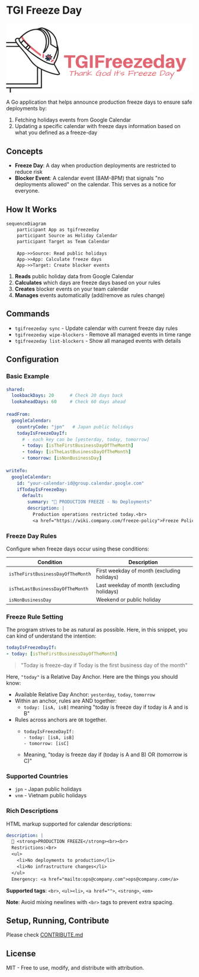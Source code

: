 # TGI Freeze Day

<img src="./docs/tgifreezeday.png">

A Go application that helps announce production freeze days to ensure safe deployments by:

1. Fetching holidays events from Google Calendar
2. Updating a specific calendar with freeze days information based on what you defined as a freeze-day

## Concepts

- **Freeze Day**: A day when production deployments are restricted to reduce risk
- **Blocker Event**: A calendar event (8AM-8PM) that signals "no deployments allowed" on the calendar. This serves as a notice for everyone.

## How It Works

```mermaid
sequenceDiagram
    participant App as tgifreezeday
    participant Source as Holiday Calendar
    participant Target as Team Calendar

    App->>Source: Read public holidays
    App->>App: Calculate freeze days
    App->>Target: Create blocker events
```

1. **Reads** public holiday data from Google Calendar
2. **Calculates** which days are freeze days based on your rules  
3. **Creates** blocker events on your team calendar
4. **Manages** events automatically (add/remove as rules change)

## Commands

- `tgifreezeday sync` - Update calendar with current freeze day rules
- `tgifreezeday wipe-blockers` - Remove all managed events in time range
- `tgifreezeday list-blockers` - Show all managed events with details

## Configuration

### Basic Example

```yaml
shared:
  lookbackDays: 20      # Check 20 days back
  lookaheadDays: 60     # Check 60 days ahead
  
readFrom:
  googleCalendar:
    countryCode: "jpn"   # Japan public holidays
    todayIsFreezeDayIf:
      # - each key can be [yesterday, today, tomorrow]
      - today: [isTheFirstBusinessDayOfTheMonth]
      - today: [isTheLastBusinessDayOfTheMonth] 
      - tomorrow: [isNonBusinessDay]
      
writeTo:
  googleCalendar:
    id: "your-calendar-id@group.calendar.google.com"
    ifTodayIsFreezeDay:
      default:
        summary: "🚫 PRODUCTION FREEZE - No Deployments"
        description: |
          Production operations restricted today.<br>
          <a href="https://wiki.company.com/freeze-policy">Freeze Policy</a>
```

### Freeze Day Rules

Configure when freeze days occur using these conditions:

| Condition | Description |
|-----------|-------------|
| `isTheFirstBusinessDayOfTheMonth` | First weekday of month (excluding holidays) |
| `isTheLastBusinessDayOfTheMonth` | Last weekday of month (excluding holidays) |
| `isNonBusinessDay` | Weekend or public holiday |

### Freeze Rule Setting

The program strives to be as natural as possible. Here, in this snippet, you can kind of understand the intention:

```yaml
todayIsFreezeDayIf:
- today: [isTheFirstBusinessDayOfTheMonth]
```

> "Today is freeze-day if Today is the first business day of the month"

Here, `"today"` is a Relative Day Anchor. Here are the things you should know:
- Available Relative Day Anchor: `yesterday`, `today`, `tomorrow`
- Within an anchor, rules are AND together:
  - `today: [isA, isB]` meaning "today is freeze day if today is A and is B"
- Rules across anchors are `OR` together.
  - ```
    todayIsFreezeDayIf:
    - today: [isA, isB]
    - tomorrow: [isC]
    ```
  - Meaning, "today is freeze day if (today is A and B) OR (tomorrow is C)"

### Supported Countries

- `jpn` - Japan public holidays  
- `vnm` - Vietnam public holidays

### Rich Descriptions

HTML markup supported for calendar descriptions:

```yaml
description: |
  🚫 <strong>PRODUCTION FREEZE</strong><br><br>
  Restrictions:<br>
  <ul>
    <li>No deployments to production</li>
    <li>No infrastructure changes</li>
  </ul>
  Emergency: <a href="mailto:ops@company.com">ops@company.com</a>
```

**Supported tags**: `<br>`, `<ul><li>`, `<a href="">`, `<strong>`, `<em>`

**Note**: Avoid mixing newlines with `<br>` tags to prevent extra spacing.

## Setup, Running, Contribute

Please check [CONTRIBUTE.md](./CONTRIBUTE.md)

## License

MIT - Free to use, modify, and distribute with attribution.
